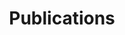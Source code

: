 ---
title: "Publications"
description: "We're studying neural stem cells"
draft: false
bg_image: "images/journals.png"
---